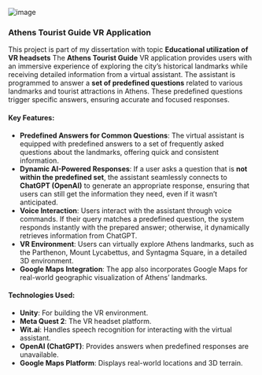 ![image](https://github.com/user-attachments/assets/5b7af136-9e93-4b7a-b7ca-5015a055164d)

### Athens Tourist Guide VR Application

This project is part of my dissertation with topic **Educational utilization of VR headsets** The **Athens Tourist Guide** VR application provides users with an immersive experience of exploring the city’s historical landmarks while receiving detailed information from a virtual assistant. The assistant is programmed to answer a **set of predefined questions** related to various landmarks and tourist attractions in Athens. These predefined questions trigger specific answers, ensuring accurate and focused responses.

#### Key Features:
- **Predefined Answers for Common Questions**: The virtual assistant is equipped with predefined answers to a set of frequently asked questions about the landmarks, offering quick and consistent information.
- **Dynamic AI-Powered Responses**: If a user asks a question that is **not within the predefined set**, the assistant seamlessly connects to **ChatGPT (OpenAI)** to generate an appropriate response, ensuring that users can still get the information they need, even if it wasn’t anticipated.
- **Voice Interaction**: Users interact with the assistant through voice commands. If their query matches a predefined question, the system responds instantly with the prepared answer; otherwise, it dynamically retrieves information from ChatGPT.
- **VR Environment**: Users can virtually explore Athens landmarks, such as the Parthenon, Mount Lycabettus, and Syntagma Square, in a detailed 3D environment.
- **Google Maps Integration**: The app also incorporates Google Maps for real-world geographic visualization of Athens’ landmarks.

#### Technologies Used:
- **Unity**: For building the VR environment.
- **Meta Quest 2**: The VR headset platform.
- **Wit.ai**: Handles speech recognition for interacting with the virtual assistant.
- **OpenAI (ChatGPT)**: Provides answers when predefined responses are unavailable.
- **Google Maps Platform**: Displays real-world locations and 3D terrain.

